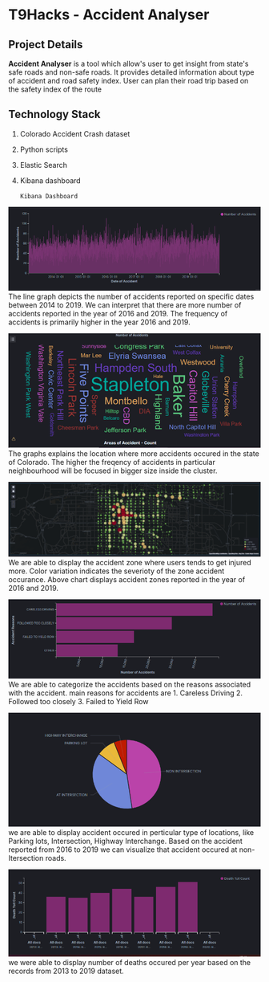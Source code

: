 # T9Hacks  -  Accident Analyser



## Project Details

**Accident Analyser** is a tool which allow's user to get insight from state's safe roads and non-safe roads. It provides detailed information about type of accident and road safety index.
User can plan their road trip based on the safety index of the route

## Technology Stack

 1. Colorado Accident Crash dataset
 2. Python scripts
 3. Elastic Search
 4. Kibana dashboard

		Kibana Dashboard


![Screenshot](AccidentsOverTIme.PNG)
	The line graph depicts the number of accidents reported on specific dates between 2014 to 2019. We can interpret that there are more number of accidents reported in the year of 2016 and 2019. The frequency of accidents is primarily higher in the year 2016 and 2019.

![Screenshot](Accidents%20vs%20neighbourhood.PNG)
	The graphs explains the location where more accidents occured in the state of Colorado. The higher the freqency of accidents in particular neighbourhood will be focused in bigger size inside the cluster.

![Screenshot](Heat%20Map%20of%20accidents%20over%20the%20denver-colorado%20map.PNG)
	We are able to display the accident zone where users tends to get injured more. Color variation indicates the severioty of the zone accident occurance. Above chart displays accident zones reported in the year of 2016 and 2019.

![Screenshot](Number%20of%20Accidents%20over%20the%20accident%20reasons.PNG)
	We are able to categorize the accidents based on the reasons associated with the accident. main reasons for accidents are 
	1. Careless Driving
	2. Followed too closely
	3. Failed to Yield Row

![Screenshot](Share%20of%20Accidents%20over%20location.PNG)
	we are able to display accident occured in perticular type of locations, like Parking lots, Intersection, Highway Interchange. Based on the accident reported from 2016 to 2019 we can visualize that accident occured at non-Itersection roads.

![Screenshot](Death%20Toll%20over%20the%20Years.PNG)
	we were able to display number of deaths occured per year based on the records from 2013 to 2019 dataset.
